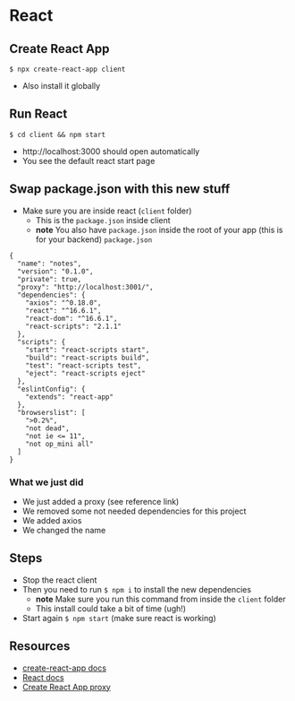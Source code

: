# React
## Create React App
`$ npx create-react-app client`

* Also install it globally

## Run React
```
$ cd client && npm start
```

* http://localhost:3000 should open automatically
* You see the default react start page

## Swap package.json with this new stuff
* Make sure you are inside react (`client` folder)
    - This is the `package.json` inside client
    - **note** You also have `package.json` inside the root of your app (this is for your backend)
`package.json`

```
{
  "name": "notes",
  "version": "0.1.0",
  "private": true,
  "proxy": "http://localhost:3001/",
  "dependencies": {
    "axios": "^0.18.0",
    "react": "^16.6.1",
    "react-dom": "^16.6.1",
    "react-scripts": "2.1.1"
  },
  "scripts": {
    "start": "react-scripts start",
    "build": "react-scripts build",
    "test": "react-scripts test",
    "eject": "react-scripts eject"
  },
  "eslintConfig": {
    "extends": "react-app"
  },
  "browserslist": [
    ">0.2%",
    "not dead",
    "not ie <= 11",
    "not op_mini all"
  ]
}
```

### What we just did
* We just added a proxy (see reference link)
* We removed some not needed dependencies for this project
* We added axios
* We changed the name

## Steps
* Stop the react client
* Then you need to run `$ npm i` to install the new dependencies
    - **note** Make sure you run this command from inside the `client` folder
    - This install could take a bit of time (ugh!)
* Start again `$ npm start` (make sure react is working)

## Resources
* [create-react-app docs](https://reactjs.org/docs/create-a-new-react-app.html)
* [React docs](https://reactjs.org/)
* [Create React App proxy](https://create-react-app.dev/docs/proxying-api-requests-in-development/)

